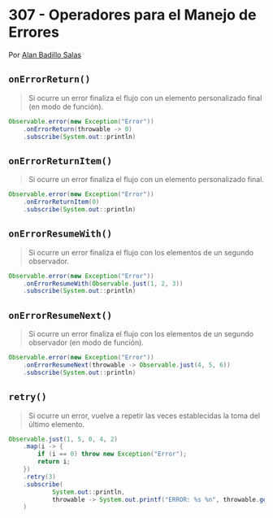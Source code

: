 # 307 - Operadores para el Manejo de Errores

Por [Alan Badillo Salas](https://www.nomadacode.com)

## `onErrorReturn()`

> Si ocurre un error finaliza el flujo con un elemento personalizado final (en modo de función).

```java
Observable.error(new Exception("Error"))
    .onErrorReturn(throwable -> 0)
    .subscribe(System.out::println)
```

## `onErrorReturnItem()`

> Si ocurre un error finaliza el flujo con un elemento personalizado final.

```java
Observable.error(new Exception("Error"))
    .onErrorReturnItem(0)
    .subscribe(System.out::println)
```

## `onErrorResumeWith()`

> Si ocurre un error finaliza el flujo con los elementos de un segundo observador.

```java
Observable.error(new Exception("Error"))
    .onErrorResumeWith(Observable.just(1, 2, 3))
    .subscribe(System.out::println)
```

## `onErrorResumeNext()`

> Si ocurre un error finaliza el flujo con los elementos de un segundo observador (en modo de función).

```java
Observable.error(new Exception("Error"))
    .onErrorResumeNext(throwable -> Observable.just(4, 5, 6))
    .subscribe(System.out::println)
```

## `retry()`

> Si ocurre un error, vuelve a repetir las veces establecidas la toma del último elemento.

```java
Observable.just(1, 5, 0, 4, 2)
    .map(i -> {
        if (i == 0) throw new Exception("Error");
        return i;
    })
    .retry(3)
    .subscribe(
            System.out::println,
            throwable -> System.out.printf("ERROR: %s %n", throwable.getMessage())
    )
```
